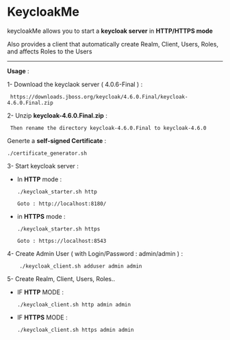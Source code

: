 # KeycloakMe

keycloakMe allows you to start a **keycloak server** in **HTTP/HTTPS mode**

Also provides a client that automatically create Realm, Client, Users, Roles, and affects Roles to the Users 

----------------------------------------------------------

 **Usage** :

 1- Download the keyclaok server ( 4.0.6-Final ) : 
 
     https://downloads.jboss.org/keycloak/4.6.0.Final/keycloak-4.6.0.Final.zip
 
 
 2- Unzip **keycloak-4.6.0.Final.zip** :
 
     Then rename the directory keycloak-4.6.0.Final to keycloak-4.6.0
 
 Generte a **self-signed Certificate** : 
 
    ./certificate_generator.sh
 
 3- Start keycloak server :
 
   * In **HTTP** mode  :
 
         ./keycloak_starter.sh http
         
         Goto : http://localhost:8180/ 
 
   * in **HTTPS** mode : 
 
         ./keycloak_starter.sh https
 
         Goto : https://localhost:8543
 
  4- Create Admin User ( with Login/Password : admin/admin ) :
  
        ./keycloak_client.sh adduser admin admin
        

  5- Create Realm, Client, Users, Roles..
  
   * IF **HTTP** MODE :
   
         ./keycloak_client.sh http admin admin   
   
   * IF **HTTPS** MODE :
   
         ./keycloak_client.sh https admin admin
         
